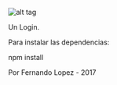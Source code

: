 ![alt tag](https://i.imgur.com/s8BWP1n.png)

Un Login.

Para instalar las dependencias:

npm install

Por Fernando Lopez - 2017